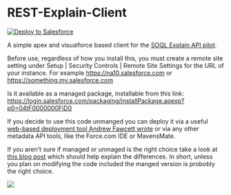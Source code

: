 REST-Explain-Client
===================

<a href="https://githubsfdeploy.herokuapp.com?owner=capeterson&repo=REST-Explain-Client">
  <img alt="Deploy to Salesforce"
       src="https://raw.githubusercontent.com/afawcett/githubsfdeploy/master/src/main/webapp/resources/img/deploy.png">
</a>

A simple apex and visualforce based client for the [SOQL Explain API pilot](http://www.salesforce.com/us/developer/docs/api_rest/Content/dome_query_explain.htm).

Before use, regardless of how you install this, you must create a remote site setting under Setup | Security Controls | Remote Site Settings for the URL of your instance. For example https://na10.salesforce.com or https://something.my.salesforce.com

Is it available as a managed package, installable from this link: https://login.salesforce.com/packaging/installPackage.apexp?p0=04tF0000000FjD0

If you decide to use this code unmanged you can deploy it via a useful [web-based deployment tool Andrew Fawcett wrote](https://github.com/afawcett/githubsfdeploy) or via any other metadata API tools, like the Force.com IDE or MavensMate.

If you aren't sure if managed or unmaged is the right choice take a look at [this blog post](http://www.ca-peterson.com/2011/09/picking-right-package.html) which should help explain the differences. In short, unless you plan on modifying the code included the manged version is probobly the right choice.

![](http://github.com/capeterson/REST-Explain-Client/raw/master/sample/case-demo.png)
